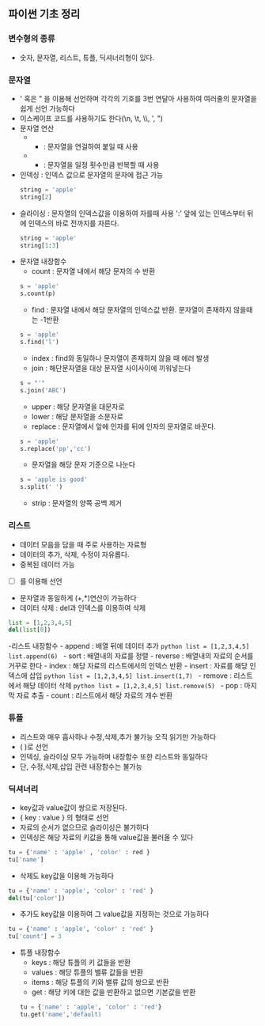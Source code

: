 ## 파이썬 기초 정리

### 변수형의 종류
- 숫자, 문자열, 리스트, 튜플, 딕셔너리형이 있다.

### 문자열
- ' 혹은 " 을 이용해 선언하며 각각의 기호를 3번 연달아 사용하여 여러줄의 문자열을 쉽게 선언 가능하다
- 이스케이프 코드를 사용하기도 한다(\n, \t, \\\\, \', \")
- 문자열 연산
	- + : 문자열을 연걸하여 붙일 때 사용
	- * : 문자열을 일정 횟수만큼 반복할 때 사용
- 인덱싱 : 인덱스 값으로 문자열의 문자에 접근 가능
	```python
	string = 'apple'
	string[2]
	```
- 슬라이싱 : 문자열의 인덱스값을 이용하여 자를때 사용 ':' 앞에 있는 인덱스부터 뒤에 인덱스의 바로 전까지를 자른다.
	```python
	string = 'apple'
	string[1:3]
	```
- 문자열 내장함수
	- count : 문자열 내에서 해당 문자의 수 반환
	```python
	s = 'apple'
	s.count(p)
	```
	- find : 문자열 내에서 해당 문자열의 인덱스값 반환. 문자열이 존재하지 않을때는 -1반환
	```python
	s = 'apple'
	s.find('l')
	```
	- index : find와 동일하나 문자열이 존재하지 않을 때 에러 발생
	- join : 해단문자열을 대상 문자열 사이사이에 끼워넣는다
	```python
	s = "'"
	s.join('ABC')
	```
	- upper : 해당 문자열을 대문자로
	- lower : 해당 문자열을 소문자로
	- replace : 문자열에서 앞에 인자를 뒤에 인자의 문자열로 바꾼다.
	```python
	s = 'apple'
	s.replace('pp','cc')
	```
	- 문자열을 해당 문자 기준으로 나눈다
	```python
	s = 'apple is good'
	s.split(' ')
	```
	- strip : 문자열의 양쪽 공백 제거

### 리스트
- 데이터 모음을 담을 때 주로 사용하는 자료형
- 데이터의 추가, 삭제, 수정이 자유롭다.
- 중복된 데이터 가능
- [ ] 를 이용해 선언
- 문자열과 동일하게 (+,*)연산이 가능하다
- 데이터 삭제 : del과 인덱스를 이용하여 삭제
```python
list = [1,2,3,4,5]
del(list[0])
```
-리스트 내장함수
	- append : 배열 뒤에 데이터 추가
	```python
	list = [1,2,3,4,5]
	list.append(6)
	```
	- sort : 배열내의 자료를 정렬
	- reverse : 배열내의 자료의 순서를 거꾸로 한다
	- index : 해당 자료의 리스트에서의 인덱스 반환
	- insert : 자료를 해당 인덱스에 삽입
	```python
	list = [1,2,3,4,5]
	list.insert(1,7)
	```
	- remove : 리스트에서 해당 데이터 삭제
	```python
	list = [1,2,3,4,5]
	list.remove(5)
	```
	- pop : 마지막 자료 추출
	- count : 리스트에서 해당 자료의 개수 반환

### 튜플
- 리스트와 매우 흡사하나 수정,삭제,추가 불가능 오직 읽기만 가능하다
- ( )로 선언
- 인덱싱, 슬라이싱 모두 가능하며 내장함수 또한 리스트와 동일하다
- 단, 수정,삭제,삽입 관련 내장함수는 불가능

### 딕셔너리
- key값과 value값이 쌍으로 저장된다.
- { key : value } 의 형태로 선언
- 자료의 순서가 없으므로 슬라이싱은 불가하다
- 인덱싱은 해당 자료의 키값을 통해 value값을 불러올 수 있다
```python
tu = {'name' : 'apple' , 'color' : red }
tu['name']
```
- 삭제도 key값을 이용해 가능하다
```python
tu = {'name' : 'apple', 'color' : 'red' }
del(tu['color'])
```
- 추가도 key값을 이용하여 그 value값을 지정하는 것으로 가능하다
```python
tu = {'name' : 'apple', 'color' : 'red' }
tu['count'] = 3 
```
- 튜플 내장함수
	- keys : 해당 튜플의 키 값들을 반환
	- values : 해당 튜플의 밸류 값들을 반환
	- items : 해당 튜플의 키와 밸류 값의 쌍으로 반환
	- get : 해당 키에 대한 값을 반환하고 없으면 기본값을 반환
	```python
	tu = {'name' : 'apple', 'color' : 'red'}
	tu.get('name','default)
	```
